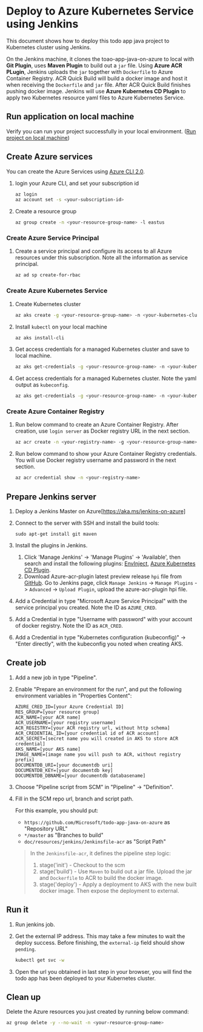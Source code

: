 # Deploy to Azure Kubernetes Service using Jenkins

This document shows how to deploy this todo app java project to Kubernetes cluster using Jenkins.

On the Jenkins machine, it clones the toao-app-java-on-azure to local with **Git Plugin**, uses **Maven Plugin** to build out a `jar` file. 
Using **Azure ACR PLugin**, Jenkins uploads the `jar` together with `Dockerfile` to Azure Container Registry. ACR Quick Build will build a docker image and host it when receiving the `Dockerfile` and `jar` file. 
After ACR Quick Build finishes pushing docker image. Jenkins will use **Azure Kubernetes CD Plugin** to apply two Kubernetes resource yaml files to Azure Kubernetes Service.

## Run application on local machine
Verify you can run your project successfully in your local environment. ([Run project on local machine](../../README.md))

## Create Azure services

You can create the Azure Services using [Azure CLI 2.0](https://docs.microsoft.com/en-us/cli/azure/install-azure-cli?view=azure-cli-latest).

1. login your Azure CLI, and set your subscription id 
    
    ```bash
    az login
    az account set -s <your-subscription-id>
    ```

1. Create a resource group

    ```bash
    az group create -n <your-resource-group-name> -l eastus
    ```

### Create Azure Service Principal

1. Create a service principal  and configure its access to all Azure resources under this subscription. Note all the information as service principal.

   ```bash
   az ad sp create-for-rbac
   ```
    
### Create Azure Kubernetes Service

1. Create Kubernetes cluster

    ```bash
    az aks create -g <your-resource-group-name> -n <your-kubernetes-cluster-name> --generate-ssh-keys
    ```

1. Install `kubectl` on your local machine

   ```bash
   az aks install-cli
   ```

1. Get access credentials for a managed Kubernetes cluster and save to local machine.

    ```bash
    az aks get-credentials -g <your-resource-group-name> -n <your-kubernetes-cluster-name>
    ```

1. Get access credentials for a managed Kubernetes cluster. Note the yaml output as `kubeconfig`.

    ```bash
    az aks get-credentials -g <your-resource-group-name> -n <your-kubernetes-cluster-name> -f -
    ```

### Create Azure Container Registry
1. Run below command to create an Azure Container Registry.
After creation, use `login server` as Docker registry URL in the next section.

   ```bash
   az acr create -n <your-registry-name> -g <your-resource-group-name>
   ```

1. Run below command to show your Azure Container Registry credentials.
You will use Docker registry username and password in the next section.

    ```bash
    az acr credential show -n <your-registry-name>
    ```

## Prepare Jenkins server
1. Deploy a Jenkins Master on Azure[https://aka.ms/jenkins-on-azure]

1. Connect to the server with SSH and install the build tools:
   
   ```
   sudo apt-get install git maven
   ```

1. Install the plugins in Jenkins. 

   1. Click 'Manage Jenkins' -> 'Manage Plugins' -> 'Available', 
      then search and install the following plugins: [EnvInject](https://wiki.jenkins.io/display/JENKINS/EnvInject+Plugin), [Azure Kubernetes CD Plugin](https://wiki.jenkins.io/display/JENKINS/Azure+Container+Service+Plugin).
   1. Download Azure-acr-plugin latest preview release `hpi` file from [GitHub](https://github.com/Azure/azure-acr-plugin/releases).
      Go to Jenkins page, click `Manage Jenkins` -> `Manage Plugins` -> `Advanced` -> `Upload Plugin`,
      upload the azure-acr-plugin hpi file.

1. Add a Credential in type "Microsoft Azure Service Principal" with the service principal you created. Note the ID as `AZURE_CRED`.

1. Add a Credential in type "Username with password" with your account of docker registry. Note the ID as `ACR_CRED`.

1. Add a Credential in type "Kubernetes configuration (kubeconfig)" -> "Enter directly", with the kubeconfig you noted when creating AKS.


## Create job
1. Add a new job in type "Pipeline".

1. Enable "Prepare an environment for the run", and put the following environment variables in "Properties Content":
    ```
    AZURE_CRED_ID=[your Azure Credential ID]
    RES_GROUP=[your resource group]
    ACR_NAME=[your ACR name]
    ACR_USERNAME=[your registry username]
    ACR_REGISTRY=[your ACR registry url, without http schema]
    ACR_CREDENTIAL_ID=[your credential id of ACR account]
    ACR_SECRET=[secret name you will created in AKS to store ACR credential]
    AKS_NAME=[your AKS name]
    IMAGE_NAME=[image name you will push to ACR, without registry prefix]
    DOCUMENTDB_URI=[your documentdb uri]
    DOCUMENTDB_KEY=[your documentdb key]
    DOCUMENTDB_DBNAME=[your documentdb databasename]
    ```

1. Choose "Pipeline script from SCM" in "Pipeline" -> "Definition".

1. Fill in the SCM repo url, branch and script path.

   For this example, you should put:   
   * `https://github.com/Microsoft/todo-app-java-on-azure` as "Repository URL"
   * `*/master` as "Branches to build"
   * `doc/resources/jenkins/Jenkinsfile-acr` as "Script Path"

   > In the `Jenkinsfile-acr`, it defines the pipeline step logic:
   > 1. stage('init') - Checkout to the scm
   > 1. stage('build') - Use `Maven` to build out a jar file. Upload the jar and `Dockerfile` to ACR to build the docker image.
   > 1. stage('deploy') - Apply a deployment to AKS with the new built docker image. Then expose the deployment to external.

## Run it
1. Run jenkins job.

1. Get the external IP address. This may take a few minutes to wait the deploy success. Before finishing, the `external-ip` field should show `pending`.

    ```bash
    kubectl get svc -w
    ```

1. Open the url you obtained in last step in your browser, you will find the todo app has been deployed to your Kubernetes cluster. 

## Clean up

Delete the Azure resources you just created by running below command:

```bash
az group delete -y --no-wait -n <your-resource-group-name>
```
